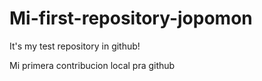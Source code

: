 # Mi-first-repository-jopomon
It's my test repository in github!

Mi primera contribucion local pra github
